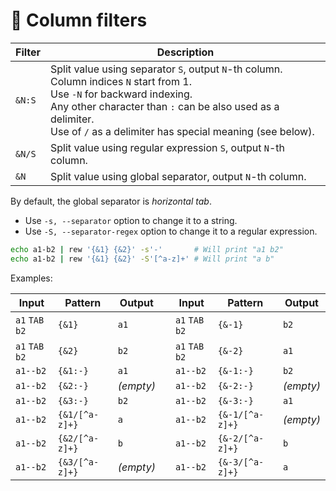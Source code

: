 #  📑 Column filters

| Filter  | Description                                                    |
| ------- | -------------------------------------------------------------- |
| `&N:S`  | Split value using separator `S`, output `N`-th column.<br>Column indices `N` start from 1.<br>Use `-N` for backward indexing.<br>Any other character than `:` can be also used as a delimiter.<br>Use of `/` as a delimiter has special meaning (see below). |
| `&N/S`  | Split value using regular expression `S`, output `N`-th column. |
| `&N`    | Split value using global separator, output `N`-th column.     | 

By default, the global separator is *horizontal tab*.

- Use `-s, --separator` option to change it to a string.
- Use `-S, --separator-regex` option to change it to a regular expression.

```bash
echo a1-b2 | rew '{&1} {&2}' -s'-'       # Will print "a1 b2"
echo a1-b2 | rew '{&1} {&2}' -S'[^a-z]+' # Will print "a b"
```

Examples:

| Input           | Pattern        | Output    | | Input          | Pattern         | Output    |
| --------------- | -------------- | --------- |-| -------------- | --------------- | --------- |
| `a1` `TAB` `b2` | `{&1}`         | `a1`      | | `a1` `TAB` `b2`| `{&-1}`         | `b2`      |
| `a1` `TAB` `b2` | `{&2}`         | `b2`      | | `a1` `TAB` `b2`| `{&-2}`         | `a1`      | 
| `a1--b2`        | `{&1:-}`       | `a1`      | | `a1--b2`       | `{&-1:-}`       | `b2`      |
| `a1--b2`        | `{&2:-}`       | *(empty)* | | `a1--b2`       | `{&-2:-}`       | *(empty)* |
| `a1--b2`        | `{&3:-}`       | `b2`      | | `a1--b2`       | `{&-3:-}`       | `a1`      |
| `a1--b2`        | `{&1/[^a-z]+}` | `a`       | | `a1--b2`       | `{&-1/[^a-z]+}` | *(empty)* |
| `a1--b2`        | `{&2/[^a-z]+}` | `b`       | | `a1--b2`       | `{&-2/[^a-z]+}` | `b`       |
| `a1--b2`        | `{&3/[^a-z]+}` | *(empty)* | | `a1--b2`       | `{&-3/[^a-z]+}` | `a`       |
